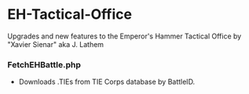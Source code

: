 # EH-Tactical-Office
Upgrades and new features to the Emperor's Hammer Tactical Office by "Xavier Sienar" aka J. Lathem

### FetchEHBattle.php
* Downloads .TIEs from TIE Corps database by BattleID.
